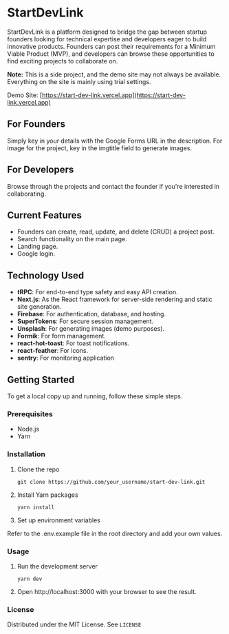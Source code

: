 # StartDevLink

StartDevLink is a platform designed to bridge the gap between startup founders looking for technical expertise and developers eager to build innovative products. Founders can post their requirements for a Minimum Viable Product (MVP), and developers can browse these opportunities to find exciting projects to collaborate on.

**Note:** This is a side project, and the demo site may not always be available. Everything on the site is mainly using trial settings.

Demo Site: [https://start-dev-link.vercel.app](https://start-dev-link.vercel.app)

## For Founders

Simply key in your details with the Google Forms URL in the description. 
For image for the project, key in the imgtitle field to generate images.

## For Developers

Browse through the projects and contact the founder if you're interested in collaborating.

## Current Features

- Founders can create, read, update, and delete (CRUD) a project post.
- Search functionality on the main page.
- Landing page.
- Google login.

## Technology Used

- **tRPC**: For end-to-end type safety and easy API creation.
- **Next.js**: As the React framework for server-side rendering and static site generation.
- **Firebase**: For authentication, database, and hosting.
- **SuperTokens**: For secure session management.
- **Unsplash**: For generating images (demo purposes).
- **Formik**: For form management.
- **react-hot-toast**: For toast notifications.
- **react-feather**: For icons.
- **sentry**: For monitoring application

## Getting Started

To get a local copy up and running, follow these simple steps.

### Prerequisites

- Node.js
- Yarn

### Installation

1. Clone the repo
   ```
   git clone https://github.com/your_username/start-dev-link.git
   ```
2. Install Yarn packages
    ``` 
    yarn install
    ```
3. Set up environment variables

Refer to the .env.example file in the root directory and add your own values.

### Usage
1. Run the development server
    ``` 
    yarn dev 
    ```
2. Open http://localhost:3000 with your browser to see the result.

### License
Distributed under the MIT License. See `LICENSE`